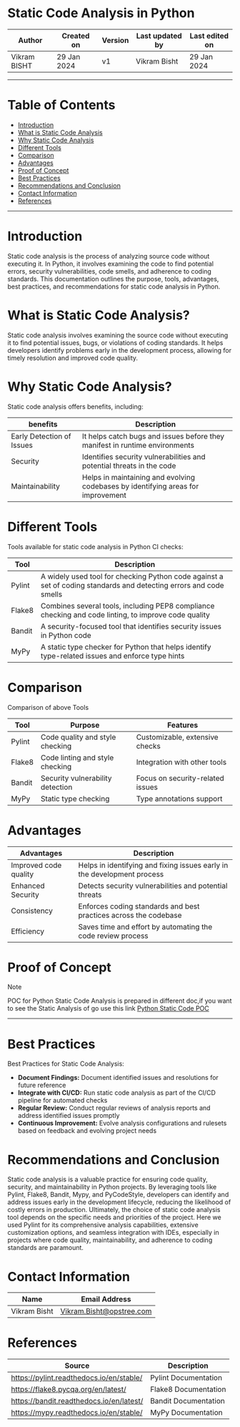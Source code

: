 # Static Code Analysis in Python

|   Author     |  Created on   |  Version   | Last updated by | Last edited on |
| ------------ | --------------| -----------|---------------- |--------------- |
| Vikram BISHT | 29 Jan 2024   |     v1     | Vikram Bisht    | 29 Jan 2024    |

---
# Table of Contents 
+ [Introduction](#Introduction)
+ [What is Static Code Analysis](#What-is-Static-Code-Analysis)
+ [Why Static Code Analysis](#Why-Static-Code-Analysis)
+ [Different Tools](#Different-Tools)
+ [Comparison](#Comparison)
+ [Advantages](#Advantages)
+ [Proof of Concept](#Proof-of-Concept)
+ [Best Practices](#Best-Practices)
+ [Recommendations and Conclusion](#Recommendations-and-Conclusion)
+ [Contact Information](#contact-information)
+ [References](#References)
***


# Introduction
Static code analysis is the process of analyzing source code without executing it. In Python, it involves examining the code to find potential errors, security vulnerabilities, code smells, and adherence to coding standards. This documentation outlines the purpose, tools, advantages, best practices, and recommendations for static code analysis in Python.

# What is Static Code Analysis?

Static code analysis involves examining the source code without executing it to find potential issues, bugs, or violations of coding standards. It helps developers identify problems early in the development process, allowing for timely resolution and improved code quality.

# Why Static Code Analysis?
Static code analysis offers benefits, including:

|  benefits                    |        Description                                                               |
| ------------                 | ----------------------------------------------------------------------------     |
| Early Detection of Issues    | It helps catch bugs and issues before they manifest in runtime environments      |  
| Security                     | Identifies security vulnerabilities and potential threats in the code            |
| Maintainability              | Helps in maintaining and evolving codebases by identifying areas for improvement |


# Different Tools 
Tools available for static code analysis in Python CI checks:

|  Tool                  |        Description                                                                                                                    |
| ------------           | ---------------------------------------------------------------------------------------------------------                             |
| Pylint                 | A widely used tool for checking Python code against a set of coding standards and detecting errors and code smells                    |  
| Flake8                 | Combines several tools, including PEP8 compliance checking and code linting, to improve code quality                                  |
| Bandit                 |  A security-focused tool that identifies security issues in Python code                                                               |
| MyPy                   | A static type checker for Python that helps identify type-related issues and enforce type hints                                       | 


# Comparison  
Comparison of above Tools

|  Tool                  |        Purpose                                    |     Features                                          |
| ------------           | --------------------------------------------------|  ---------------------------------------------------  |
| Pylint                 | Code quality and style checking                   |  Customizable, extensive checks                       |
| Flake8                 | Code linting and style checking                   |  Integration with other tools                         |
| Bandit                 | Security vulnerability detection                  |  Focus on security-related issues                     |
| MyPy                   | Static type checking                              | Type annotations support                              | 


# Advantages

|  Advantages              |        Description                                                         |
| ------------             | ------------------------------------------------------------------------   |
| Improved code quality    | Helps in identifying and fixing issues early in the development process    |  
| Enhanced Security        | Detects security vulnerabilities and potential threats                     |
| Consistency              | Enforces coding standards and best practices across the codebase           |
| Efficiency               | Saves time and effort by automating the code review process                |

# Proof of Concept

> [!NOTE]
> POC for Python Static Code Analysis is prepared in different doc,if you want to see the Static Analysis of go use this link [Python Static Code POC](https://github.com/avengers-p7/Documentation/blob/main/Application_CI/Design/04-%20Python%20CI%20Checks/Python%20Static%20Code%20POC%20.md) 
***

# Best Practices

 Best Practices for Static Code Analysis: 
* **Document Findings:** Document identified issues and resolutions for future reference
* **Integrate with CI/CD:** Run static code analysis as part of the CI/CD pipeline for automated checks
* **Regular Review:** Conduct regular reviews of analysis reports and address identified issues promptly
* **Continuous Improvement:** Evolve analysis configurations and rulesets based on feedback and evolving project needs


 # Recommendations and Conclusion

Static code analysis is a valuable practice for ensuring code quality, security, and maintainability in Python projects. By leveraging tools like Pylint, Flake8, Bandit, Mypy, and PyCodeStyle, developers can identify and address issues early in the development lifecycle, reducing the likelihood of costly errors in production.
Ultimately, the choice of static code analysis tool depends on the specific needs and priorities of the project. Here we used Pylint for its comprehensive analysis capabilities, extensive customization options, and seamless integration with IDEs, especially in projects where code quality, maintainability, and adherence to coding standards are paramount.

# Contact Information

|  Name                     |        	Email Address           |
| ------------              | --------------------------------|
| Vikram Bisht              |  Vikram.Bisht@opstree.com       |  

# References

|  Source                                                                                 |        Description      |
| ------------                                                                            | ----------------------- |
| https://pylint.readthedocs.io/en/stable/                                                | Pylint Documentation    |  
| https://flake8.pycqa.org/en/latest/                                                     | Flake8 Documentation    |	
| https://bandit.readthedocs.io/en/latest/                                                | Bandit Documentation    |
| https://mypy.readthedocs.io/en/stable/                                                  | MyPy Documentation      |	

